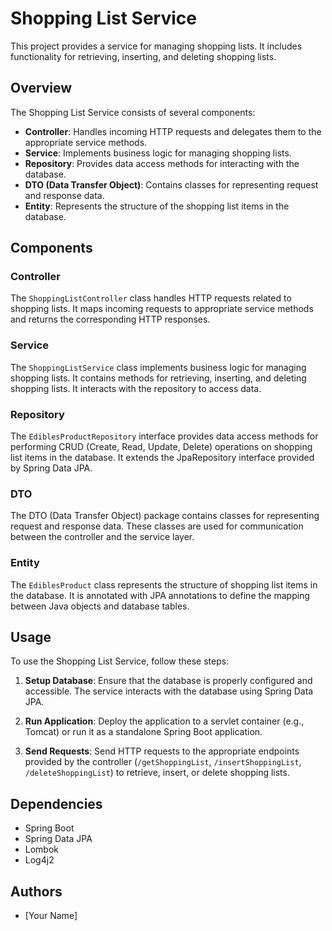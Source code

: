 # Shopping List Service

This project provides a service for managing shopping lists. It includes functionality for retrieving, inserting, and deleting shopping lists.

## Overview

The Shopping List Service consists of several components:

- **Controller**: Handles incoming HTTP requests and delegates them to the appropriate service methods.
- **Service**: Implements business logic for managing shopping lists.
- **Repository**: Provides data access methods for interacting with the database.
- **DTO (Data Transfer Object)**: Contains classes for representing request and response data.
- **Entity**: Represents the structure of the shopping list items in the database.

## Components

### Controller

The `ShoppingListController` class handles HTTP requests related to shopping lists. It maps incoming requests to appropriate service methods and returns the corresponding HTTP responses.

### Service

The `ShoppingListService` class implements business logic for managing shopping lists. It contains methods for retrieving, inserting, and deleting shopping lists. It interacts with the repository to access data.

### Repository

The `EdiblesProductRepository` interface provides data access methods for performing CRUD (Create, Read, Update, Delete) operations on shopping list items in the database. It extends the JpaRepository interface provided by Spring Data JPA.

### DTO

The DTO (Data Transfer Object) package contains classes for representing request and response data. These classes are used for communication between the controller and the service layer.

### Entity

The `EdiblesProduct` class represents the structure of shopping list items in the database. It is annotated with JPA annotations to define the mapping between Java objects and database tables.

## Usage

To use the Shopping List Service, follow these steps:

1. **Setup Database**: Ensure that the database is properly configured and accessible. The service interacts with the database using Spring Data JPA.

2. **Run Application**: Deploy the application to a servlet container (e.g., Tomcat) or run it as a standalone Spring Boot application.

3. **Send Requests**: Send HTTP requests to the appropriate endpoints provided by the controller (`/getShoppingList`, `/insertShoppingList`, `/deleteShoppingList`) to retrieve, insert, or delete shopping lists.

## Dependencies

- Spring Boot
- Spring Data JPA
- Lombok
- Log4j2

## Authors

- [Your Name]

